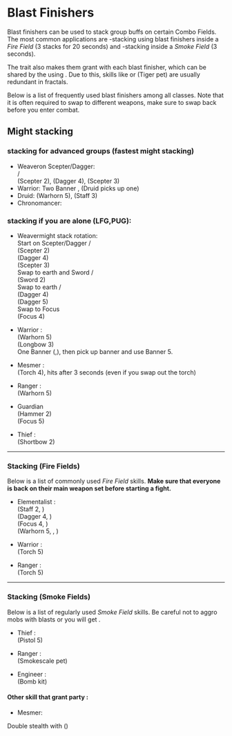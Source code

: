 # Blast Finishers
Blast finishers can be used to stack group buffs on certain Combo Fields. The most common applications are <Boon name="might"/>-stacking using blast finishers inside a *Fire Field* (3 stacks for 20 seconds) and <Effect name="stealth"/>-stacking inside a *Smoke Field* (3 seconds).

The <Icon name="elementalist"/> trait <Trait id="1510"/> also makes them grant <Boon name="fury"/> with each blast finisher, which can be shared by the <Icon name="chronomancer"/> using <Skill id="10236"/>. Due to this, skills like <Skill id="14403"/> or <Skill id="31451"/> (Tiger pet) are usually redundant in fractals.

Below is a list of frequently used blast finishers among all classes. Note that it is often required to swap to different weapons, make sure to swap back before you enter combat.

## Might stacking
### <Boon name="might"/> stacking for advanced groups (fastest might stacking)
* Weaver<Icon name="weaver"/>on Scepter/Dagger:    
<Skill id="5492"/> / <Skill id="5492"/>    
<Skill id="5692"/> (Scepter 2), <Skill id="5691"/> (Dagger 4), <Skill id="5675"/> (Scepter 3)    
* Warrior<Icon name="berserker"/><Icon name="spellbreaker"/>: Two Banner <Skill id="14405"/>, <Skill id="14407"/> (Druid picks up one)   
* Druid<Icon name="druid"/>: <Skill id="12621"/> (Warhorn 5), <Skill id="31535"/> (Staff 3)    
* Chronomancer<Icon name="chronomancer"/>: <Skill id="10285"/>    

### <Boon name="might"/> stacking if you are alone (LFG,PUG): 
* Weaver<Icon name="weaver"/>might stack rotation:    
Start on Scepter/Dagger <Skill id="5492"/> / <Skill id="5492"/>    
<Skill id="5692"/> (Scepter 2)    
<Skill id="5691"/> (Dagger 4)    
<Skill id="5675"/> (Scepter 3)    
Swap to earth and Sword <Skill id="5495"/> / <Skill id="5492"/>    
<Skill id="40709"/> (Sword 2)    
Swap to earth <Skill id="5495"/> / <Skill id="5495"/>    
<Skill id="5690"/> (Dagger 4)    
<Skill id="5690"/> (Dagger 5)    
Swap to Focus   
<Skill id="5555"/> (Focus 4)

* Warrior <Icon name="warrior"/><Icon name="berserker"/><Icon name="spellbreaker"/>:      
<Skill id="14394"/> (Warhorn 5)   
<Skill id="14381"/> (Longbow 3)    
One Banner (<Skill id="14405"/>,<Skill id="14407"/>), then pick up banner and use Banner 5.    


* Mesmer <Icon name="mesmer"/><Icon name="chronomancer"/><Icon name="mirage"/>:    
<Skill id="10285"/> (Torch 4), hits after 3 seconds (even if you swap out the torch)

* Ranger <Icon name="ranger"/><Icon name="druid"/><Icon name="soulbeast"/>:    
<Skill id="12621"/> (Warhorn 5)    

* Guardian <Icon name="guardian"/><Icon name="dragonhunter"/><Icon name="firebrand"/>    
<Skill id="9194"/> (Hammer 2)    
<Skill id="9082"/> (Focus 5)

* Thief <Icon name="thief"/><Icon name="daredevil"/><Icon name="deadeye"/>:    
<Skill id="13041"/> (Shortbow 2)

---

### <Boon name="might"/> Stacking (Fire Fields)
Below is a list of commonly used *Fire Field* skills. **Make sure that everyone is back on their main weapon set before starting a fight.**

* Elementalist <Icon name="elementalist"/><Icon name="tempest"/><Icon name="weaver"/>:    
<Skill id="5548"/> (Staff 2, <Skill id="5492"/>)    
<Skill id="5691"/> (Dagger 4, <Skill id="5492"/>)     
<Skill id="5497"/> (Focus 4, <Skill id="5492"/>)    
<Skill id="29533"/> (Warhorn 5, <Skill id="5492"/>, <Icon name="tempest"/>)

* Warrior <Icon name="berserker"/>:    
<Skill id="29940"/> (Torch 5)

* Ranger <Icon name="ranger"/><Icon name="druid"/><Icon name="soulbeast"/>:    
<Skill id="12504"/> (Torch 5)

---

### <Effect name="stealth"/> Stacking (Smoke Fields)
Below is a list of regularly used *Smoke Field* skills. Be careful not to aggro mobs with blasts or you will get <Effect name="revealed"/>.
* Thief <Icon name="thief"/><Icon name="daredevil"/><Icon name="deadeye"/>:    
<Skill id="13113"/> (Pistol 5)    
<Skill id="13065"/>    

* Ranger <Icon name="ranger"/><Icon name="druid"/><Icon name="soulbeast"/>:    
<Skill id="31568"/> (Smokescale pet)

* Engineer <Icon name="engineer"/><Icon name="scrapper"/><Icon name="holosmith"/>:    
<Skill id="5824"/> (Bomb kit)

#### Other skill that grant party <Effect name="stealth"/>:
* Mesmer<Icon name="mesmer"/><Icon name="chronomancer"/><Icon name="mirage"/>:    
<Skill id="10245"/>    
<Skill id="10187"/>    
Double stealth with <Skill id="29830"/> (<Icon name="chronomancer"/>)
